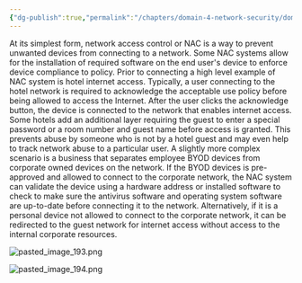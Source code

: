 ```yaml
---
{"dg-publish":true,"permalink":"/chapters/domain-4-network-security/domain-4-network-security/4-29-network-access-control-nac-deeper-dive/","noteIcon":""}
---
```



At its simplest form, network access control or NAC is a way to prevent unwanted devices from connecting to a network. Some NAC systems allow for the installation of required software on the end user's device to enforce device compliance to policy. Prior to connecting a high level example of NAC system is hotel internet access. Typically, a user connecting to the hotel network is required to acknowledge the acceptable use policy before being allowed to access the Internet. After the user clicks the acknowledge button, the device is connected to the network that enables internet access. Some hotels add an additional layer requiring the guest to enter a special password or a room number and guest name before access is granted. This prevents abuse by someone who is not by a hotel guest and may even help to track network abuse to a particular user. A slightly more complex scenario is a business that separates employee BYOD devices from corporate owned devices on the network. If the BYOD devices is pre-approved and allowed to connect to the corporate network, the NAC system can validate the device using a hardware address or installed software to check to make sure the antivirus software and operating system software are up-to-date before connecting it to the network. Alternatively, if it is a personal device not allowed to connect to the corporate network, it can be redirected to the guest network for internet access without access to the internal corporate resources.

![pasted_image_193.png](/img/user/pasted_image_193.png)

![pasted_image_194.png](/img/user/pasted_image_194.png)